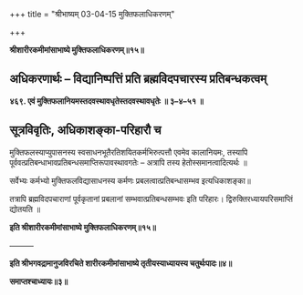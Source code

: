 +++
title = "श्रीभाष्यम् 03-04-15 मुक्तिफलाधिकरणम्"

+++


**श्रीशारीरकमीमांसाभाष्ये मुक्तिफलाधिकरणम्॥१५॥**

## अधिकरणार्थः – विद्यानिष्पत्तिं प्रति ब्रह्मविदपचारस्य प्रतिबन्धकत्वम्

**४६९. एवं मुक्तिफलानियमस्तदवस्थावधृतेस्तदवस्थावधृतेः ॥ ३–४–५१ ॥**

## सूत्रविवृतिः, अधिकाशङ्का-परिहारौ च

मुक्तिफलस्याप्युपासनस्य स्वसाधनभूतैरतिशयितकर्मभिरुत्पत्तौ एवमेव कालानियमः, तस्यापि पूर्ववत्प्रतिबन्धाभावप्रतिबन्धसमाप्तिरूपावस्थावगतेः – अत्रापि तस्य हेतोस्समानत्वादित्यर्थः ॥

सर्वेभ्यः कर्मभ्यो मुक्तिफलविद्यासाधनस्य कर्मणः प्रबलत्वात्प्रतिबन्धासम्भव इत्यधिकाशङ्का॥

तत्रापि ब्रह्मविदपचाराणां पूर्वकृतानां प्रबलानां सम्भवात्प्रतिबन्धसम्भवः
इति परिहारः। द्विरुक्तिरध्यायपरिसमाप्तिं द्योतयति ॥

**इति श्रीशारीरकमीमांसाभाष्ये मुक्तिफलाधिकरणम्॥१५॥**

———

**इति श्रीभगवद्रामानुजविरचिते शारीरकमीमांसाभाष्ये तृतीयस्याध्यायस्य चतुर्थःपादः॥४॥**

**समाप्तश्चाध्यायः॥३॥**


